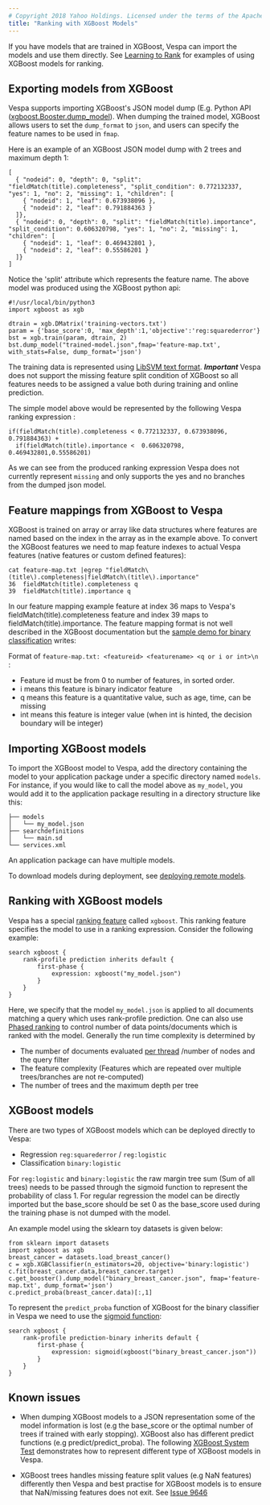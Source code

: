```yaml
---
# Copyright 2018 Yahoo Holdings. Licensed under the terms of the Apache 2.0 license. See LICENSE in the project root.
title: "Ranking with XGBoost Models"
---
```


If you have models that are trained in XGBoost, Vespa can import the models
and use them directly. See [Learning to Rank](learning-to-rank.html) for examples of using XGBoost models for ranking.

## Exporting models from XGBoost

Vespa supports importing XGBoost's JSON model dump (E.g. Python API ([xgboost.Booster.dump_model](https://xgboost.readthedocs.io/en/latest/python/python_api.html#xgboost.Booster.dump_model)).
 When dumping
the trained model, XGBoost allows users to set the `dump_format` to `json`,
and users can specify the feature names to be used in `fmap`. 

Here is an example of an XGBoost JSON model dump with 2 trees and maximum depth 1:

```
[
  { "nodeid": 0, "depth": 0, "split": "fieldMatch(title).completeness", "split_condition": 0.772132337, "yes": 1, "no": 2, "missing": 1, "children": [
    { "nodeid": 1, "leaf": 0.673938096 },
    { "nodeid": 2, "leaf": 0.791884363 }
  ]},
  { "nodeid": 0, "depth": 0, "split": "fieldMatch(title).importance", "split_condition": 0.606320798, "yes": 1, "no": 2, "missing": 1, "children": [
    { "nodeid": 1, "leaf": 0.469432801 },
    { "nodeid": 2, "leaf": 0.55586201 }
  ]}
]
```
Notice the 'split' attribute which represents the feature name. The above model was produced using the XGBoost python api:

```
#!/usr/local/bin/python3
import xgboost as xgb

dtrain = xgb.DMatrix('training-vectors.txt')
param = {'base_score':0, 'max_depth':1,'objective':'reg:squarederror'}
bst = xgb.train(param, dtrain, 2)
bst.dump_model("trained-model.json",fmap='feature-map.txt', with_stats=False, dump_format='json')
```
The training data is represented using [LibSVM text format](https://xgboost.readthedocs.io/en/latest/tutorials/input_format.html).
***Important*** Vespa does not support the missing feature split condition of XGBoost so all features needs to be assigned a value both during training and online prediction. 

The simple model above would be represented by the following Vespa ranking expression :

```
if(fieldMatch(title).completeness < 0.772132337, 0.673938096, 0.791884363) + 
  if(fieldMatch(title).importance <  0.606320798, 0.469432801,0.55586201)
```
As we can see from the produced ranking expression Vespa does not currently represent `missing` and only supports the yes and no branches from the dumped json model. 

## Feature mappings from XGBoost to Vespa
XGBoost is trained on array or array like data structures where features are named based on the index in the array 
as in the example above. To convert the XGBoost features we need to map feature indexes to actual Vespa features (native features or custom defined features):
 
```
cat feature-map.txt |egrep "fieldMatch\(title\).completeness|fieldMatch\(title\).importance"
36  fieldMatch(title).completeness q
39  fieldMatch(title).importance q
```
In our feature mapping example feature at index 36 maps to Vespa's fieldMatch(title).completeness feature and index 39 maps to fieldMatch(title).importance. The feature mapping
format is not well described in the XGBoost documentation but the [sample demo for binary classification](https://github.com/dmlc/xgboost/tree/master/demo/binary_classification) writes: 

Format of ```feature-map.txt: <featureid> <featurename> <q or i or int>\n ```:
  - Feature id must be from 0 to number of features, in sorted order.
  - i means this feature is binary indicator feature
  - q means this feature is a quantitative value, such as age, time, can be missing
  - int means this feature is integer value (when int is hinted, the decision boundary will be integer)


## Importing XGBoost models

To import the XGBoost model to Vespa, add the directory containing the
model to your application package under a specific directory named `models`.
For instance, if you would like to call the model above as `my_model`, you
would add it to the application package resulting in a directory structure
like this:

```
├── models
│   └── my_model.json
├── searchdefinitions
│   └── main.sd
└── services.xml
```

An application package can have multiple models.

To download models during deployment, see [deploying remote models](deploying-remote-models.html).

## Ranking with XGBoost models

Vespa has a special [ranking feature](http://docs.vespa.ai/documentation/reference/rank-features.html)
called `xgboost`. This ranking feature specifies the model to use in a ranking expression.
Consider the following example:

```
search xgboost {
    rank-profile prediction inherits default {
        first-phase {
            expression: xgboost("my_model.json")
        }
    }
}
```

Here, we specify that the model `my_model.json` is applied to all documents matching a query which uses
rank-profile prediction. One can also use [Phased ranking](phased-ranking.html) to control number of data points/documents which is ranked with the model. Generally the run time complexity is determined by 
* The number of documents evaluated [per thread](performance/sizing-search.html) /number of nodes and the query filter
* The feature complexity (Features which are repeated over multiple trees/branches are not re-computed) 
* The number of trees and the maximum depth per tree


## XGBoost models 
There are two types of XGBoost models which can be deployed directly to Vespa: 

* Regression ```reg:squarederror``` / ```reg:logistic```
* Classification ```binary:logistic```

For `reg:logistic` and `binary:logistic` the raw margin tree sum (Sum of all trees) needs to be passed through the sigmoid function to represent the probability of class 1. For regular regression 
the model can be directly imported but the base_score should be set 0 as the base_score used during the training phase is not dumped with the model. 

An example model using the sklearn toy datasets is given below:

```
from sklearn import datasets
import xgboost as xgb
breast_cancer = datasets.load_breast_cancer()
c = xgb.XGBClassifier(n_estimators=20, objective='binary:logistic')
c.fit(breast_cancer.data,breast_cancer.target) 
c.get_booster().dump_model("binary_breast_cancer.json", fmap='feature-map.txt', dump_format='json')
c.predict_proba(breast_cancer.data)[:,1]
```

To represent the ```predict_proba``` function of XGBoost for the binary classifier in Vespa we need to use the [sigmoid function](reference/ranking-expressions.html):

```
search xgboost {
    rank-profile prediction-binary inherits default {
        first-phase {
            expression: sigmoid(xgboost("binary_breast_cancer.json"))
        }
    }
}
```

## Known issues 
* When dumping XGBoost models 
to a JSON representation some of the model information is lost (e.g the base_score or the optimal number of trees if trained with early stopping).  XGBoost also has different predict functions (e.g predict/predict_proba). The following
 [XGBoost System Test](https://github.com/vespa-engine/system-test/tree/master/tests/search/xgboost)
demonstrates how to represent different type of XGBoost models in Vespa. 

* XGBoost trees handles missing feature split values (e.g NaN features) differently then Vespa and best practise for XGBoost models is to ensure that NaN/missing features does not exit. See [Issue 9646](https://github.com/vespa-engine/vespa/issues/9646) 

